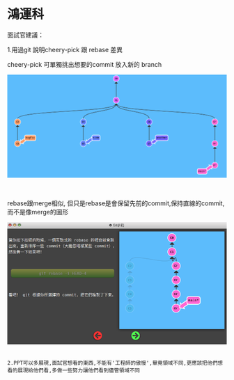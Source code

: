 # 鴻運科

面試官建議：

1.用過git 說明cheery-pick 跟 rebase 差異

cheery-pick 可單獨挑出想要的commit 放入新的 branch

![image](./imgs/Selection_029.png)

</br>

rebase跟merge相似, 但只是rebase是會保留先前的commit,保持直線的commit,而不是像merge的圖形


![image](./imgs/Selection_031.png)

```

2.PPT可以多展現,面試官想看的東西,不能有'工程師的傲慢',畢竟領域不同,更應該把他們想看的展現給他們看,多做一些努力讓他們看到儘管領域不同


